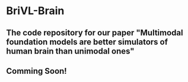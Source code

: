 # BriVL-Brain
## The code repository for our paper "Multimodal foundation models are better simulators of human brain than unimodal ones"
## Comming Soon!
